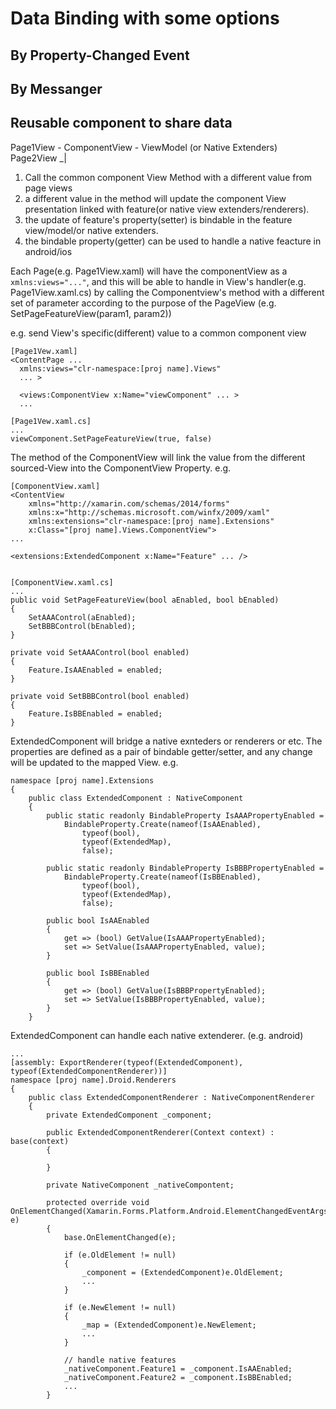 # Data Binding with some options

## By Property-Changed Event

## By Messanger

## Reusable component to share data
Page1View - ComponentView - ViewModel (or Native Extenders)
Page2View _|

1. Call the common component View Method with a different value from page views
2. a different value in the method will update the component View presentation linked with feature(or native view extenders/renderers).
3. the update of feature's property(setter) is bindable in the feature view/model/or native extenders.
4. the bindable property(getter) can be used to handle a native feacture in android/ios

Each Page(e.g. Page1View.xaml) will have the componentView as a ```xmlns:views="..."```, and 
this will be able to handle in View's handler(e.g. Page1View.xaml.cs) by calling the Componentview's method with a different set of parameter according to the purpose of the PageView (e.g. SetPageFeatureView(param1, param2))

e.g. send View's specific(different) value to a common component view
```
[Page1Vew.xaml]
<ContentPage ...
  xmlns:views="clr-namespace:[proj name].Views"
  ... >

  <views:ComponentView x:Name="viewComponent" ... >
  ...
  
[Page1Vew.xaml.cs]
...
viewComponent.SetPageFeatureView(true, false)

```

The method of the ComponentView will link the value from the different sourced-View into the ComponentView Property.
e.g.
```
[ComponentView.xaml]
<ContentView
    xmlns="http://xamarin.com/schemas/2014/forms"
    xmlns:x="http://schemas.microsoft.com/winfx/2009/xaml"
    xmlns:extensions="clr-namespace:[proj name].Extensions"
    x:Class="[proj name].Views.ComponentView">
...

<extensions:ExtendedComponent x:Name="Feature" ... />


[ComponentView.xaml.cs]
...
public void SetPageFeatureView(bool aEnabled, bool bEnabled)
{
    SetAAAControl(aEnabled);
    SetBBBControl(bEnabled);
}

private void SetAAAControl(bool enabled)
{
    Feature.IsAAEnabled = enabled;
}

private void SetBBBControl(bool enabled)
{
    Feature.IsBBEnabled = enabled;
}
```

ExtendedComponent will bridge a native exnteders or renderers or etc.
The properties are defined as a pair of bindable getter/setter, and any change will be updated to the mapped View.
e.g.
```
namespace [proj name].Extensions
{
    public class ExtendedComponent : NativeComponent
    {
        public static readonly BindableProperty IsAAAPropertyEnabled =
            BindableProperty.Create(nameof(IsAAEnabled),
                typeof(bool),
                typeof(ExtendedMap),
                false);

        public static readonly BindableProperty IsBBBPropertyEnabled =
            BindableProperty.Create(nameof(IsBBEnabled),
                typeof(bool),
                typeof(ExtendedMap),
                false);

        public bool IsAAEnabled
        {
            get => (bool) GetValue(IsAAAPropertyEnabled);
            set => SetValue(IsAAAPropertyEnabled, value);
        }
        
        public bool IsBBEnabled
        {
            get => (bool) GetValue(IsBBBPropertyEnabled);
            set => SetValue(IsBBBPropertyEnabled, value);
        }
    }
```

ExtendedComponent can handle each native extenderer. (e.g. android)
```
...
[assembly: ExportRenderer(typeof(ExtendedComponent), typeof(ExtendedComponentRenderer))]
namespace [proj name].Droid.Renderers
{
    public class ExtendedComponentRenderer : NativeComponentRenderer
    {
        private ExtendedComponent _component;

        public ExtendedComponentRenderer(Context context) : base(context)
        {

        }

        private NativeComponent _nativeCompontent;
        
        protected override void OnElementChanged(Xamarin.Forms.Platform.Android.ElementChangedEventArgs<Map> e)
        {
            base.OnElementChanged(e);

            if (e.OldElement != null)
            {
                _component = (ExtendedComponent)e.OldElement;
                ...
            }

            if (e.NewElement != null)
            {
                _map = (ExtendedComponent)e.NewElement;
                ...
            }
            
            // handle native features
            _nativeComponent.Feature1 = _component.IsAAEnabled;
            _nativeComponent.Feature2 = _component.IsBBEnabled;
            ...
        }
```

